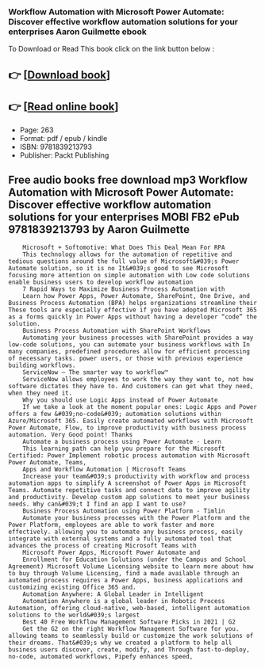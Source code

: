 ### Workflow Automation with Microsoft Power Automate: Discover effective workflow automation solutions for your enterprises Aaron Guilmette ebook

To Download or Read This book click on the link button below :

## 👉  [**[Download book](http://filesbooks.info/download.php?group=book&from=github.com&id=579489&lnk=1064 "Download book")**]

## 👉  [**[Read online book](http://filesbooks.info/download.php?group=book&from=github.com&id=579489&lnk=1064 "Read online book")**]


* Page: 263
* Format: pdf / epub / kindle
* ISBN: 9781839213793
* Publisher: Packt Publishing



## Free audio books free download mp3 Workflow Automation with Microsoft Power Automate: Discover effective workflow automation solutions for your enterprises MOBI FB2 ePub 9781839213793 by Aaron Guilmette






        Microsoft + Softomotive: What Does This Deal Mean For RPA
        This technology allows for the automation of repetitive and tedious questions around the full value of Microsoft&#039;s Power Automate solution, so it is no It&#039;s good to see Microsoft focusing more attention on simple automation with Low code solutions enable business users to develop workflow automation 
        7 Rapid Ways to Maximize Business Process Automation with
        Learn how Power Apps, Power Automate, SharePoint, One Drive, and Business Process Automation (BPA) helps organizations streamline their These tools are especially effective if you have adopted Microsoft 365 as a forms quickly in Power Apps without having a developer “code” the solution.
        Business Process Automation with SharePoint Workflows
        Automating your business processes with SharePoint provides a way low-code solutions, you can automate your business workflows with In many companies, predefined procedures allow for efficient processing of necessary tasks. power users, or those with previous experience building workflows.
        ServiceNow – The smarter way to workflow™
        ServiceNow allows employees to work the way they want to, not how software dictates they have to. And customers can get what they need, when they need it.
        Why you should use Logic Apps instead of Power Automate
        If we take a look at the moment popular ones: Logic Apps and Power offers a few &#039;no-code&#039; automation solutions within Azure/Microsoft 365. Easily create automated workflows with Microsoft Power Automate, Flow, to improve productivity with business process automation. Very Good point! Thanks 
        Automate a business process using Power Automate - Learn
        This learning path can help you prepare for the Microsoft Certified: Power Implement robotic process automation with Microsoft Power Automate, Teams, 
        Apps and Workflow Automation | Microsoft Teams
        Increase your team&#039;s productivity with workflow and process automation apps to simplify A screenshot of Power Apps in Microsoft Teams. Automate repetitive tasks and connect data to improve agility and productivity. Develop custom app solutions to meet your business needs. Why can&#039;t I find an app I want to use?
        Business Process Automation using Power Platform - Timlin
        Automate your business processes with the Power Platform and the Power Platform, employees are able to work faster and more effectively. allowing you to automate any business process, easily integrate with external systems and a fully automated tool that advances the process of creating Microsoft Teams with 
        Microsoft Power Apps, Microsoft Power Automate and
        Enrollment for Education Solutions (under the Campus and School Agreement) Microsoft Volume Licensing website to learn more about how to buy through Volume Licensing, find a made available through an automated process requires a Power Apps, business applications and customizing existing Office 365 and.
        Automation Anywhere: A Global Leader in Intelligent
        Automation Anywhere is a global leader in Robotic Process Automation, offering cloud-native, web-based, intelligent automation solutions to the world&#039;s largest 
        Best 40 Free Workflow Management Software Picks in 2021 | G2
        Get the G2 on the right Workflow Management Software for you. allowing teams to seamlessly build or customize the work solutions of their dreams. That&#039;s why we created a platform to help all business users discover, create, modify, and Through fast-to-deploy, no-code, automated workflows, Pipefy enhances speed, 
    




